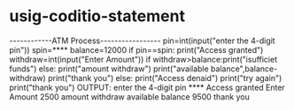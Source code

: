 # usig-coditio-statement
------------ATM Process-----------------
pin=int(input("enter the 4-digit pin"))
spin=****
balance=12000
if pin==spin:
    print("Access granted")
    withdraw=int(input("Enter Amount"))
    if withdraw>balance:print("isufficiet funds")
    else:
        print("amount withdraw")
        print("available balance",balance-withdraw)
        print("thank you")
else:
    print("Access denaid")
    print("try again")
    print("thank you")
OUTPUT:
enter the 4-digit pin ****
Access granted
Enter Amount 2500
amount withdraw
available balance 9500
thank you
